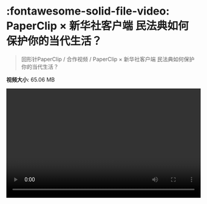 # :fontawesome-solid-file-video: PaperClip × 新华社客户端 民法典如何保护你的当代生活？

> 回形针PaperClip / 合作视频 / PaperClip × 新华社客户端 民法典如何保护你的当代生活？

**视频大小**: 65.06 MB

<video id="V-5741a18a0f5688d7281561378dbf394f" width="512" height="288" preload="none" playsinline webkit-playsinline></video>